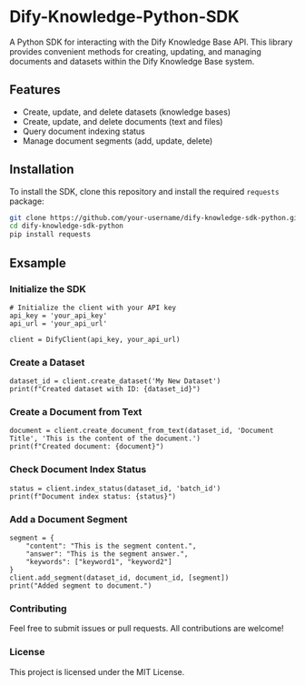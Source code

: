 # Dify-Knowledge-Python-SDK

A Python SDK for interacting with the Dify Knowledge Base API. This library provides convenient methods for creating, updating, and managing documents and datasets within the Dify Knowledge Base system.

## Features
- Create, update, and delete datasets (knowledge bases)
- Create, update, and delete documents (text and files)
- Query document indexing status
- Manage document segments (add, update, delete)

## Installation

To install the SDK, clone this repository and install the required `requests` package:

```bash
git clone https://github.com/your-username/dify-knowledge-sdk-python.git
cd dify-knowledge-sdk-python
pip install requests
```

## Exsample
### Initialize the SDK
```
# Initialize the client with your API key
api_key = 'your_api_key'
api_url = 'your_api_url'

client = DifyClient(api_key, your_api_url)
```
### Create a Dataset
```
dataset_id = client.create_dataset('My New Dataset')
print(f"Created dataset with ID: {dataset_id}")
```

### Create a Document from Text
```
document = client.create_document_from_text(dataset_id, 'Document Title', 'This is the content of the document.')
print(f"Created document: {document}")
```

### Check Document Index Status
```
status = client.index_status(dataset_id, 'batch_id')
print(f"Document index status: {status}")
```

### Add a Document Segment
```
segment = {
    "content": "This is the segment content.",
    "answer": "This is the segment answer.",
    "keywords": ["keyword1", "keyword2"]
}
client.add_segment(dataset_id, document_id, [segment])
print("Added segment to document.")
```

### Contributing
Feel free to submit issues or pull requests. All contributions are welcome!

### License
This project is licensed under the MIT License.
